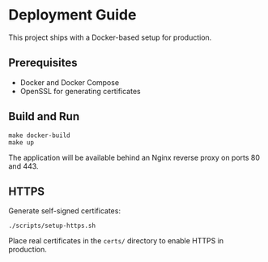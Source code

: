 # Deployment Guide

This project ships with a Docker-based setup for production.

## Prerequisites
- Docker and Docker Compose
- OpenSSL for generating certificates

## Build and Run
```
make docker-build
make up
```
The application will be available behind an Nginx reverse proxy on ports 80 and 443.

## HTTPS
Generate self-signed certificates:
```
./scripts/setup-https.sh
```
Place real certificates in the `certs/` directory to enable HTTPS in production.
